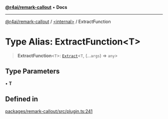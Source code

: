 [**@r4ai/remark-callout**](../../README.md) • **Docs**

***

[@r4ai/remark-callout](../../globals.md) / [\<internal\>](../README.md) / ExtractFunction

# Type Alias: ExtractFunction\<T\>

> **ExtractFunction**\<`T`\>: [`Extract`](Extract.md)\<`T`, (...`args`) => `any`\>

## Type Parameters

• **T**

## Defined in

[packages/remark-callout/src/plugin.ts:241](https://github.com/r4ai/remark-callout/blob/92c94b708c2f6bdda389d15e8cae58ca30d48f99/packages/remark-callout/src/plugin.ts#L241)
